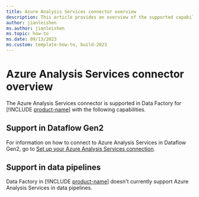 ```yaml
---
title: Azure Analysis Services connector overview
description: This article provides an overview of the supported capabilities of the Azure Analysis Services connector.
author: jianleishen
ms.author: jianleishen
ms.topic: how-to
ms.date: 09/13/2023
ms.custom: template-how-to, build-2023
---
```


# Azure Analysis Services connector overview

The Azure Analysis Services connector is supported in Data Factory for [!INCLUDE [product-name](../includes/product-name.md)] with the following capabilities.

## Support in Dataflow Gen2

For information on how to connect to Azure Analysis Services in Dataflow Gen2, go to [Set up your Azure Analysis Services connection](connector-azure-analysis-services.md).

## Support in data pipelines

Data Factory in [!INCLUDE [product-name](../includes/product-name.md)] doesn't currently support Azure Analysis Services in data pipelines.
